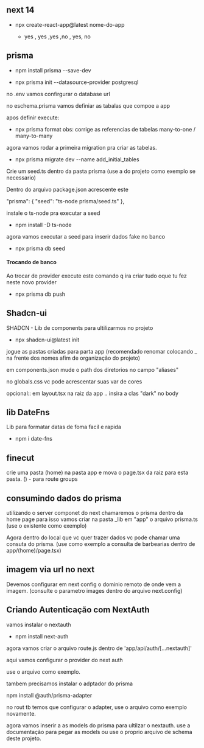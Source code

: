 ## next 14

- npx create-react-app@latest nome-do-app

  - yes , yes ,yes ,no , yes, no


## prisma

- npm install prisma --save-dev

- npx prisma init --datasource-provider postgresql

no .env vamos confirgurar o database url

no eschema.prisma vamos definiar as tabalas que compoe a app

apos definir execute:
- npx prisma format
obs: corrige as referencias de tabelas many-to-one / many-to-many

agora vamos rodar a primeira migration pra criar as tabelas.

- npx prisma migrate dev --name add_initial_tables

Crie um seed.ts dentro da pasta prisma
(use a do projeto como exemplo se necessario)

Dentro do arquivo package.json acrescente este

 "prisma": {
    "seed": "ts-node prisma/seed.ts"
  },

instale o ts-node pra executar a seed

 - npm install -D ts-node

agora vamos executar a seed para inserir dados fake no banco

- npx prisma db seed

#### Trocando de banco

Ao trocar de provider execute este comando q ira criar tudo oque tu fez neste novo provider

- npx prisma db push

## Shadcn-ui

SHADCN - Lib de components para ultilizarmos no projeto

- npx shadcn-ui@latest init

jogue as pastas criadas para parta app
(recomendado renomar colocando _ na frente dos nomes afim de organização do projeto)

em components.json mude o path dos diretorios no campo "aliases"

no globals.css vc pode acrescentar suas var de cores

opcional:: em layout.tsx na raiz da app .. insira a clas "dark" no body 

## lib DateFns
Lib para formatar datas de foma facil e rapida
- npm i date-fns

## finecut

crie uma pasta (home) na pasta app e mova o page.tsx da raiz para esta pasta.
() - para route groups

## consumindo dados do prisma

utilizando o server componet do next chamaremos o prisma dentro da home page
para isso vamos criar na pasta _lib em "app" o arquivo prisma.ts
(use o existente como exemplo)

Agora dentro do local que vc quer trazer dados vc pode chamar uma consuta do prisma.
(use como exemplo a consulta de barbearias dentro de app/(home)/page.tsx)

## imagem via url no next

Devemos configurar em next config o dominio remoto de onde vem a imagem.
(consulte o parametro images dentro do arquivo next.config)


## Criando Autenticação com NextAuth

vamos instalar o nextauth

- npm install next-auth

agora vamos criar o arquivo route.js dentro de 
'app/api/auth/[...nextauth]'

aqui vamos configurar o provider do next auth

use o arquivo como exemplo.

tambem precisamos instalar o adptador do prisma

 npm install @auth/prisma-adapter

 no rout tb temos que configurar o adapter,
use o arquivo como exemplo novamente.

agora vamos inserir a as models do prisma para ultilzar o nextauth.
use a documentação para pegar as models ou use o proprio arquivo de schema deste projeto.
